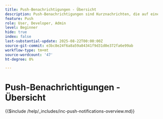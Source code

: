 ```yaml
---
title: Push-Benachrichtigungen - Übersicht
description: Push-Benachrichtigungen sind Kurznachrichten, die auf einem Smartphone, Tablet oder Computer eingeblendet werden - auch wenn der Benutzer die App, die ihn gesendet hat, nicht verwendet. Apps können damit „auf die Schulter tippen“ und so Aufmerksamkeit erregen.
feature: Push
role: User, Developer, Admin
level: Beginner
hide: true
index: false
last-substantial-update: 2025-08-22T00:00:00Z
source-git-commit: e3bc8e24f6a8a59a84341f9d31d0e372fa6e99ab
workflow-type: tm+mt
source-wordcount: '47'
ht-degree: 0%

---
```



# Push-Benachrichtigungen - Übersicht

{{$include /help/_includes/inc-push-notifications-overview.md}}
